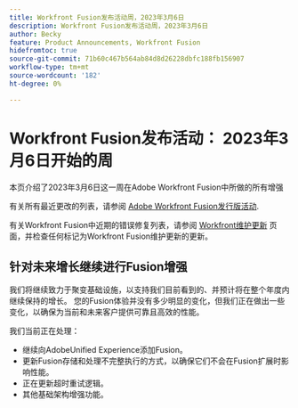 ```yaml
---
title: Workfront Fusion发布活动周，2023年3月6日
description: Workfront Fusion发布活动周，2023年3月6日
author: Becky
feature: Product Announcements, Workfront Fusion
hidefromtoc: true
source-git-commit: 71b60c467b564ab84d8d26228dbfc188fb156907
workflow-type: tm+mt
source-wordcount: '182'
ht-degree: 0%

---
```


# Workfront Fusion发布活动： 2023年3月6日开始的周

本页介绍了2023年3月6日这一周在Adobe Workfront Fusion中所做的所有增强

有关所有最近更改的列表，请参阅 [Adobe Workfront Fusion发行版活动](../../../product-announcements/product-releases/fusion-release-activity/fusion-release-activity.md).

有关Workfront Fusion中近期的错误修复列表，请参阅 [Workfront维护更新](https://experienceleague.adobe.com/docs/workfront-known-issues/releases/current-updates.html) 页面，并检查任何标记为Workfront Fusion维护更新的更新。

## 针对未来增长继续进行Fusion增强

我们将继续致力于聚变基础设施，以支持我们目前看到的、并预计将在整个年度内继续保持的增长。 您的Fusion体验并没有多少明显的变化，但我们正在做出一些变化，以确保为当前和未来客户提供可靠且高效的性能。

我们当前正在处理：

* 继续向AdobeUnified Experience添加Fusion。
* 更新Fusion存储和处理不完整执行的方式，以确保它们不会在Fusion扩展时影响性能。
* 正在更新超时重试逻辑。
* 其他基础架构增强功能。
